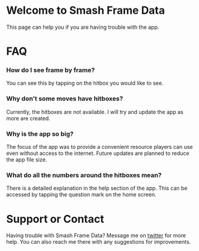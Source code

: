 # Welcome to Smash Frame Data

This page can help you if you are having trouble with the app.


# FAQ

### How do I see frame by frame? 
You can see this by tapping on the hitbox you would like to see. 

### Why don't some moves have hitboxes? 
Currently, the hitboxes are not available. I will try and update the app as more are created.

### Why is the app so big?
The focus of the app was to provide a convenient resource players can use even without access to the internet. Future updates are planned to reduce the app file size. 

### What do all the numbers around the hitboxes mean? 
There is a detailed explanation in the help section of the app. This can be accessed by tapping the question mark on the home screen. 



# Support or Contact

Having trouble with Smash Frame Data? Message me on [twitter](https://twitter.com/YimlySSB) for more help. You can also reach me there with any suggestions for improvements.
